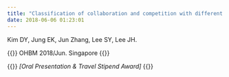 ```yaml
---
title: "Classification of collaboration and competition with different reasoning orders using fMRI data"
date: 2018-06-06 01:23:01
---
```


Kim DY, Jung EK, Jun Zhang, Lee SY, Lee JH.

{{<format bright-green>}}
OHBM 2018/Jun. Singapore
{{</format>}}

{{<format teal>}}
*[Oral Presentation & Travel Stipend Award]*
{{</format>}}
